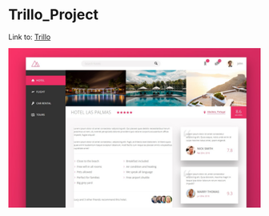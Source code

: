 # Trillo_Project

Link to: [Trillo](https://pilarczykm.github.io/Trillo_Project/ "Trillo_Project")

![Hero Banner](git_img/hero_banner.jpg)
